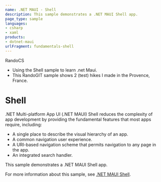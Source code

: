 ```yaml
---
name: .NET MAUI - Shell
description: This sample demonstrates a .NET MAUI Shell app.
page_type: sample
languages:
- csharp
- xaml
products:
- dotnet-maui
urlFragment: fundamentals-shell
---
```


RandoCS

- Using the Shell sample to learn .net Maui.
- This RandoGIT sample shows 2 (test) hikes I made in the Provence, France. 

# Shell

.NET Multi-platform App UI (.NET MAUI) Shell reduces the complexity of app development by providing the fundamental features that most apps require, including:

- A single place to describe the visual hierarchy of an app.
- A common navigation user experience.
- A URI-based navigation scheme that permits navigation to any page in the app.
- An integrated search handler.

This sample demonstrates a .NET MAUI Shell app.

For more information about this sample, see [.NET MAUI Shell](https://docs.microsoft.com/dotnet/maui/fundamentals/shell/).
